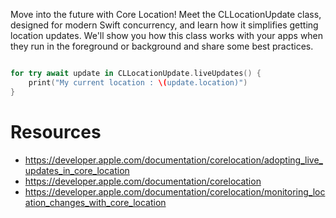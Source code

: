 Move into the future with Core Location! Meet the CLLocationUpdate class, designed for modern Swift concurrency, and learn how it simplifies getting location updates. We'll show you how this class works with your apps when they run in the foreground or background and share some best practices.

```swift

for try await update in CLLocationUpdate.liveUpdates() {
    print("My current location : \(update.location)")
}
```


# Resources
* https://developer.apple.com/documentation/corelocation/adopting_live_updates_in_core_location
* https://developer.apple.com/documentation/corelocation
* https://developer.apple.com/documentation/corelocation/monitoring_location_changes_with_core_location

